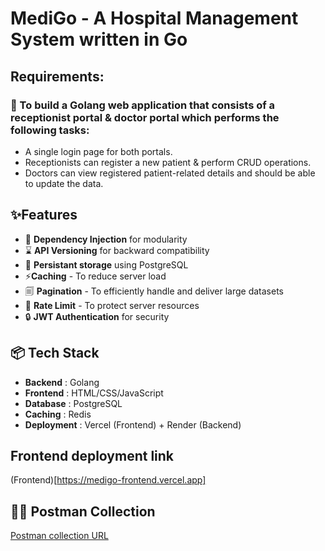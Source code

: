 # MediGo - A Hospital Management System written in Go

## Requirements:

### 🚀 To build a Golang web application that consists of a receptionist portal & doctor portal which performs the following tasks:

- A single login page for both portals.
- Receptionists can register a new patient & perform CRUD operations.
- Doctors can view registered patient-related details and should be able to update the data.

## ✨Features

- 🔗 **Dependency Injection** for modularity
- ⌛ **API Versioning** for backward compatibility
- 💾 **Persistant storage** using PostgreSQL
- ⚡**Caching** - To reduce server load
- 🗐 **Pagination** - To efficiently handle and deliver large datasets
- 🚧 **Rate Limit** - To protect server resources
- 🔒 **JWT Authentication** for security

## 📦 Tech Stack

- **Backend** : Golang
- **Frontend** : HTML/CSS/JavaScript
- **Database** : PostgreSQL
- **Caching** : Redis
- **Deployment** : Vercel (Frontend) + Render (Backend)

## Frontend deployment link

(Frontend)[https://medigo-frontend.vercel.app]

## 👨‍🚀 Postman Collection

[Postman collection URL](https://www.postman.com/docking-module-cosmonaut-41943639/workspace/harshitraj-public-workspace/collection/40689865-dae91a9f-35fc-4337-9e23-1282d4a57dbe?action=share&creator=40689865)
